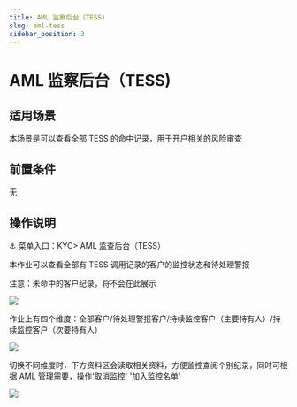 ```yaml
---
title: AML 监察后台（TESS)
slug: aml-tess
sidebar_position: 3
---
```



# AML 监察后台（TESS)

## 适用场景

本场景是可以查看全部 TESS 的命中记录，用于开户相关的风险审查

## 前置条件

无

## 操作说明

<div class="callout callout-bg-6 callout-border-6">
<p>⚓ 菜单入口：KYC&gt; AML 监查后台（TESS）</p>
</div>

本作业可以查看全部有 TESS 调用记录的客户的监控状态和待处理警报

注意：未命中的客户纪录，将不会在此展示

<img src="/assets/P86Gb51eVoQeEfxqzfQcJcvDnKr.png" src-width="3224" src-height="1618" align="center"/>

 作业上有四个维度：全部客户/待处理警报客户/持续监控客户（主要持有人）/持续监控客户（次要持有人）

<img src="/assets/NwZHbeCvvokJfAx9ILwcLy7NnQf.png" src-width="3226" src-height="354" align="center"/>

切换不同维度时，下方资料区会读取相关资料，方便监控查阅个别纪录，同时可根据 AML 管理需要，操作‘取消监控' '加入监控名单‘

<img src="/assets/UufEbDUO3oIU5dxWwXMcTKgVnbc.png" src-width="3208" src-height="1606" align="center"/>

